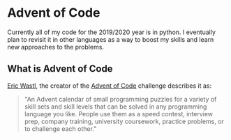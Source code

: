 <h1> Advent of Code </h1>

  <p>Currently all of my code for the 2019/2020 year is in python. I eventually plan to revisit it in other languages as a way to boost my skills and learn new approaches to the problems.</p>

<h2> What is Advent of Code </h2>

  <p><a href="http://was.tl/">Eric Wastl</a>, the creator of the <a href="https://adventofcode.com/">Advent of Code</a> challenge describes it as: <br  />
    <blockquote>"An Advent calendar of small programming puzzles for a variety of skill sets and skill levels that can be solved in any programming language you like. People use them as a speed contest, interview prep, company training, university coursework, practice problems, or to challenge each other." </blockquote></p>
